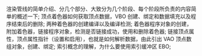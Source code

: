 渲染管线的简单介绍、分几个部分、大致分为几个阶段、每个阶段所负责的内容简单的概述一下;
顶点着色器如何获取顶点数据，VBO 创建、绑定和数据填充以及程序结束后的删除;
两种着色器的创建编译以及编译检测;
着色器程序对象的创建，附加着色器，链接程序对象，检测是否链接成功，使用和删除着色器;
链接顶点属性，顶点属性指针（设置和启用），也就是如何解析数据，由此引出 VAO 顶点数组对象，创建、绑定;
索引概念的理解，为什么要使用索引缓冲区 EBO; 